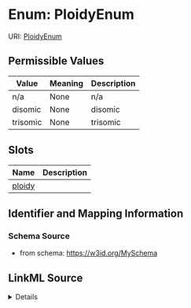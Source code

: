 # Enum: PloidyEnum



URI: [PloidyEnum](PloidyEnum.md)

## Permissible Values

| Value | Meaning | Description |
| --- | --- | --- |
| n/a | None | n/a |
| disomic | None | disomic |
| trisomic | None | trisomic |




## Slots

| Name | Description |
| ---  | --- |
| [ploidy](ploidy.md) |  |






## Identifier and Mapping Information







### Schema Source


* from schema: https://w3id.org/MySchema






## LinkML Source

<details>
```yaml
name: ploidy_enum
from_schema: https://w3id.org/MySchema
rank: 1000
permissible_values:
  n/a:
    text: n/a
    description: n/a
  disomic:
    text: disomic
    description: disomic
    exact_mappings:
    - PATO:0001387
  trisomic:
    text: trisomic
    description: trisomic
    exact_mappings:
    - PATO:0001389

```
</details>
